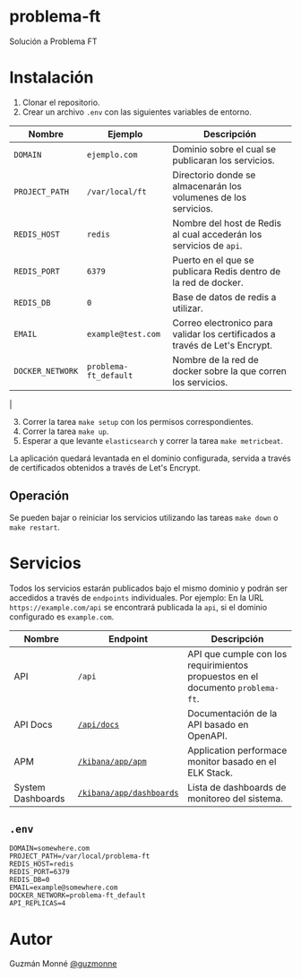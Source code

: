 # problema-ft
Solución a Problema FT

# Instalación

1. Clonar el repositorio.
2. Crear un archivo `.env` con las siguientes variables de entorno.

| Nombre | Ejemplo | Descripción |
| --- | --- | ---|
| `DOMAIN` | `ejemplo.com` | Dominio sobre el cual se publicaran los servicios. |
| `PROJECT_PATH` | `/var/local/ft` | Directorio donde se almacenarán los volumenes de los servicios. |
| `REDIS_HOST` | `redis` | Nombre del host de Redis al cual accederán los servicios de `api`. |
| `REDIS_PORT` | `6379` | Puerto en el que se publicara Redis dentro de la red de docker. |
| `REDIS_DB` | `0` | Base de datos de redis a utilizar. |
| `EMAIL` | `example@test.com` | Correo electronico para validar los certificados a través de Let's Encrypt. |
| `DOCKER_NETWORK` | `problema-ft_default` | Nombre de la red de docker sobre la que corren los servicios. |
|

3. Correr la tarea `make setup` con los permisos correspondientes.
4. Correr la tarea `make up`.
5. Esperar a que levante `elasticsearch` y correr la tarea `make metricbeat`.

La aplicación quedará levantada en el dominio configurada, servida a través de certificados obtenidos a través de Let's Encrypt.

## Operación

Se pueden bajar o reiniciar los servicios utilizando las tareas `make down` o `make restart`.

# Servicios

Todos los servicios estarán publicados bajo el mismo dominio y podrán ser accedidos a través de `endpoints` individuales. Por ejemplo: En la URL `https://example.com/api` se encontrará publicada la `api`, si el dominio configurado es `example.com`.

| Nombre | Endpoint | Descripción |
| --- | --- | --- |
| API | `/api` | API que cumple con los requirimientos propuestos en el documento `problema-ft`.
| API Docs | [`/api/docs`](https://ft.terminalbyte.cloud) | Documentación de la API basado en OpenAPI. |
| APM | [`/kibana/app/apm`](https://ft.terminalbyte.cloud/kibana/app/apm) | Application performace monitor basado en el ELK Stack. |
| System Dashboards | [`/kibana/app/dashboards`](https://ft.terminalbyte.cloud/kibana/app/dashboards) | Lista de dashboards de monitoreo del sistema. |

## `.env`

```
DOMAIN=somewhere.com
PROJECT_PATH=/var/local/problema-ft
REDIS_HOST=redis
REDIS_PORT=6379
REDIS_DB=0
EMAIL=example@somewhere.com
DOCKER_NETWORK=problema-ft_default
API_REPLICAS=4
```

# Autor

Guzmán Monné [@guzmonne](https://twitter.com/guzmonne)
